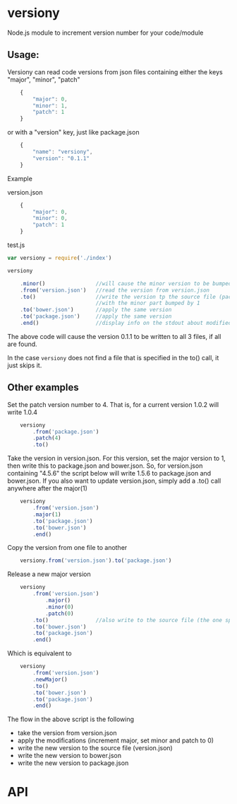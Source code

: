 versiony
========

Node.js module to increment version number for your code/module

Usage:
-----

Versiony can read code versions from json files containing either the keys "major", "minor", "patch"
```js
    {
        "major": 0,
        "minor": 1,
        "patch": 1
    }
```

or with a "version" key, just like package.json

```js
    {
        "name": "versiony",
        "version": "0.1.1"
    }
```

Example

version.json
```js
    {
        "major": 0,
        "minor": 0,
        "patch": 1
    }
```

test.js
```js
var versiony = require('./index')

versiony

    .minor()                //will cause the minor version to be bumped by 1
    .from('version.json')   //read the version from version.json
    .to()                   //write the version tp the source file (package.json)
                            //with the minor part bumped by 1
    .to('bower.json')       //apply the same version
    .to('package.json')     //apply the same version
    .end()                  //display info on the stdout about modified files
```

The above code will cause the version 0.1.1 to be written to all 3 files, if all are found.

In the case ```versiony``` does not find a file that is specified in the to() call, it just skips it.

Other examples
------------

Set the patch version number to 4. That is, for a current version 1.0.2 will write 1.0.4

```js
    versiony
        .from('package.json')
        .patch(4)
        .to()
```


Take the version in version.json. For this version, set the major version to 1, then write this to package.json and bower.json. So, for version.json containing "4.5.6" the script below will write 1.5.6 to package.json and bower.json. If you also want to update version.json, simply add a .to() call anywhere after the major(1)

```js
    versiony
        .from('version.json')
        .major(1)
        .to('package.json')
        .to('bower.json')
        .end()
```

Copy the version from one file to another

```js
    versiony.from('version.json').to('package.json')
```

Release a new major version
```js
    versiony
        .from('version.json')
            .major()
            .minor(0)
            .patch(0)
        .to()               //also write to the source file (the one specified in from() )
        .to('bower.json')
        .to('package.json')
        .end()
```

Which is equivalent to
```js
    versiony
        .from('version.json')
        .newMajor()
        .to()
        .to('bower.json')
        .to('package.json')
        .end()
```

The flow in the above script is the following

 - take the version from version.json
 - apply the modifications (increment major, set minor and patch to 0)
 - write the new version to the source file (version.json)
 - write the new version to bower.json
 - write the new version to package.json


API
===
